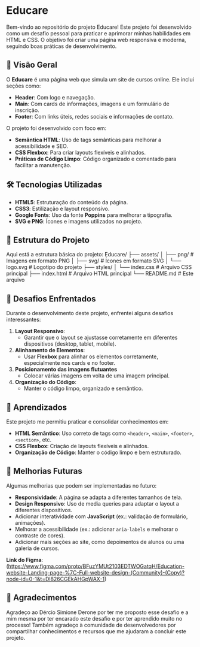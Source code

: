 # Educare
 Bem-vindo ao repositório do projeto Educare! Este projeto foi desenvolvido como um desafio pessoal para praticar e aprimorar minhas habilidades em HTML e CSS. O objetivo foi criar uma página web responsiva e moderna, seguindo boas práticas de desenvolvimento.

 ## 🚀 Visão Geral

O **Educare** é uma página web que simula um site de cursos online. Ele inclui seções como:
- **Header**: Com logo e navegação.
- **Main**: Com cards de informações, imagens e um formulário de inscrição.
- **Footer**: Com links úteis, redes sociais e informações de contato.

O projeto foi desenvolvido com foco em:
- **Semântica HTML**: Uso de tags semânticas para melhorar a acessibilidade e SEO.
- **CSS Flexbox**: Para criar layouts flexíveis e alinhados.
- **Práticas de Código Limpo**: Código organizado e comentado para facilitar a manutenção.

## 🛠️ Tecnologias Utilizadas

- **HTML5**: Estruturação do conteúdo da página.
- **CSS3**: Estilização e layout responsivo.
- **Google Fonts**: Uso da fonte **Poppins** para melhorar a tipografia.
- **SVG e PNG**: Ícones e imagens utilizados no projeto.

## 📂 Estrutura do Projeto

Aqui está a estrutura básica do projeto:
Educare/
├── assets/
│ ├── png/ # Imagens em formato PNG
│ ├── svg/ # Ícones em formato SVG
│ └── logo.svg # Logotipo do projeto
├── styles/
│ └── index.css # Arquivo CSS principal
├── index.html # Arquivo HTML principal
└── README.md # Este arquivo

## 🎯 Desafios Enfrentados

Durante o desenvolvimento deste projeto, enfrentei alguns desafios interessantes:
1. **Layout Responsivo**:
   - Garantir que o layout se ajustasse corretamente em diferentes dispositivos (desktop, tablet, mobile).
2. **Alinhamento de Elementos**:
   - Usar **Flexbox** para alinhar os elementos corretamente, especialmente nos cards e no footer.
3. **Posicionamento das imagens flutuantes**
   - Colocar várias imagens em volta de uma imagem principal.
4. **Organização do Código**:
   - Manter o código limpo, organizado e semântico.

## 📝 Aprendizados

Este projeto me permitiu praticar e consolidar conhecimentos em:
- **HTML Semântico**: Uso correto de tags como `<header>`, `<main>`, `<footer>`, `<section>`, etc.
- **CSS Flexbox**: Criação de layouts flexíveis e alinhados.
- **Organização de Código**: Manter o código limpo e bem estruturado.

## 📌 Melhorias Futuras

Algumas melhorias que podem ser implementadas no futuro:
- **Responsividade**: A página se adapta a diferentes tamanhos de tela.
- **Design Responsivo**: Uso de media queries para adaptar o layout a diferentes dispositivos.
- Adicionar interatividade com **JavaScript** (ex.: validação de formulário, animações).
- Melhorar a acessibilidade (ex.: adicionar `aria-labels` e melhorar o contraste de cores).
- Adicionar mais seções ao site, como depoimentos de alunos ou uma galeria de cursos.

**Link do Figma**:
(https://www.figma.com/proto/BFuzYMUt2103EDTWOGatqH/Education-website-Landing-page-%7C-Full-website-design-(Community)-(Copy)?node-id=0-1&t=Dl826CGEkAHGpWAX-1)


## 🙏 Agradecimentos

Agradeço ao Dércio Simione Derone por ter me proposto esse desafio e a mim mesma por ter encarado este desafio e por ter aprendido muito no processo! Também agradeço à comunidade de desenvolvedores por compartilhar conhecimentos e recursos que me ajudaram a concluir este projeto.



